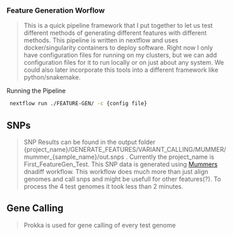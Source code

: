 ### Feature Generation Worflow

> This is a quick pipeline framework that I put together to let us test different methods of generating different features with different methods. This pipeline is written in nextflow and uses docker/singularity containers to deploy software. Right now I only have configuration files for running on my clusters, but we can add configuration files for it to run locally or on just about any system. We could also later incorporate this tools into a different framework like python/snakemake.

Running the Pipeline

```bash
 nextflow run ./FEATURE-GEN/ -c {config file}
```

## SNPs

> SNP Results can be found in the output folder {project_name}/GENERATE_FEATURES/VARIANT_CALLING/MUMMER/mummer_{sample_name}/out.snps . Currently the project_name is First_FeatureGen_Test. This SNP data is generated using [Mummers](https://github.com/mummer4/mummer) dnadiff workflow. This workflow does much more than just align genomes and call snps and might be usefull for other features(?). To process the 4 test genomes it took less than 2 minutes.

## Gene Calling

> Prokka is used for gene calling of every test genome
